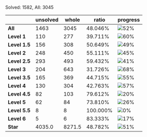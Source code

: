 Solved: 1582, All: 3045

| |unsolved|whole|ratio|progress|
|----|----|----|----|----|
|**All**| 1463 | 3045 | 48.046%| ![52%](https://progress-bar.xyz/52?title=All) |
|**Level 1**| 110 | 277 | 39.711%| ![60%](https://progress-bar.xyz/60?title=All) |
|**Level 1.5**| 156 | 308 | 50.649%| ![49%](https://progress-bar.xyz/49?title=All) |
|**Level 2**| 248 | 450 | 55.111%| ![45%](https://progress-bar.xyz/45?title=All) |
|**Level 2.5**| 293 | 493 | 59.432%| ![41%](https://progress-bar.xyz/41?title=All) |
|**Level 3**| 204 | 643 | 31.726%| ![68%](https://progress-bar.xyz/68?title=All) |
|**Level 3.5**| 165 | 369 | 44.715%| ![55%](https://progress-bar.xyz/55?title=All) |
|**Level 4**| 130 | 304 | 42.763%| ![57%](https://progress-bar.xyz/57?title=All) |
|**Level 4.5**| 82 | 103 | 79.612%| ![20%](https://progress-bar.xyz/20?title=All) |
|**Level 5**| 62 | 84 | 73.810%| ![26%](https://progress-bar.xyz/26?title=All) |
|**Level 5.5**| 8 | 8 | 100.000%| ![0%](https://progress-bar.xyz/0?title=All) |
|**Level 6**| 5 | 6 | 83.333%| ![17%](https://progress-bar.xyz/17?title=All) |
|**Star**|4035.0 | 8271.5 |48.782%| ![51%](https://progress-bar.xyz/51?title=All) |
